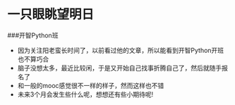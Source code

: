 # 一只眼眺望明日

###开智Python班
- 因为关注阳老蛮长时间了，以前看过他的文章，所以能看到开智Python开班也不算巧合
- 脑子没想太多，最近比较闲，于是又开始自己找事折腾自己了，然后就随手报名了
- 和一般的mooc感觉很不一样的样子，然而这样也不错
- 未来3个月会发生些什么呢，想想还有些小期待呢!